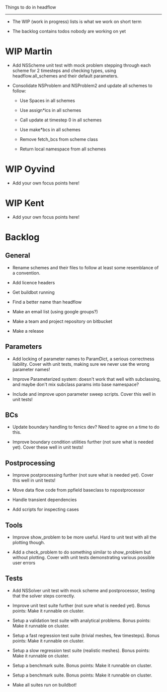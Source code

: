 Things to do in headflow
************************

- The WIP (work in progress) lists is what we work on short term

- The backlog contains todos nobody are working on yet


WIP Martin
==========

- Add NSScheme unit test with mock problem stepping through each scheme for 2
  timesteps and checking types, using headflow.all_schemes and their default parameters.

- Consolidate NSProblem and NSProblem2 and update all schemes to follow:

  - Use Spaces in all schemes

  - Use assign*ics in all schemes

  - Call update at timestep 0 in all schemes

  - Use make*bcs in all schemes

  - Remove fetch_bcs from scheme class

  - Return local namespace from all schemes


WIP Oyvind
==========

- Add your own focus points here!


WIP Kent
========

- Add your own focus points here!


Backlog
=======

General
-------

- Rename schemes and their files to follow at least some resemblance
  of a convention.

- Add licence headers

- Get buildbot running

- Find a better name than headflow

- Make an email list (using google groups?)

- Make a team and project repository on bitbucket

- Make a release


Parameters
----------

- Add locking of parameter names to ParamDict, a serious correctness liability.
  Cover with unit tests, making sure we never use the wrong parameter names!

- Improve Parameterized system: doesn't work that well with
  subclassing, and maybe don't mix subclass params into base namespace?

- Include and improve upon parameter sweep scripts.
  Cover this well in unit tests!


BCs
---

- Update boundary handling to fenics dev? Need to agree on a time to do this.

- Improve boundary condition utilities further (not sure what is needed yet).
  Cover these well in unit tests!


Postprocessing
--------------

- Improve postprocessing further (not sure what is needed yet).
  Cover this well in unit tests!

- Move data flow code from ppfield baseclass to nspostprocessor

- Handle transient dependencies

- Add scripts for inspecting cases


Tools
-----

- Improve show_problem to be more useful.
  Hard to unit test with all the plotting though.

- Add a check_problem to do something similar to show_problem but without plotting.
  Cover with unit tests demonstrating various possible user errors



Tests
-----

- Add NSSolver unit test with mock scheme and postprocessor,
  testing that the solver steps correctly.

- Improve unit test suite further (not sure what is needed yet).
  Bonus points: Make it runnable on cluster.

- Setup a validation test suite with analytical problems.
  Bonus points: Make it runnable on cluster.

- Setup a fast regression test suite (trivial meshes, few timesteps).
  Bonus points: Make it runnable on cluster.

- Setup a slow regression test suite (realistic meshes).
  Bonus points: Make it runnable on cluster.

- Setup a benchmark suite.
  Bonus points: Make it runnable on cluster.

- Setup a benchmark suite.
  Bonus points: Make it runnable on cluster.

- Make all suites run on buildbot!
